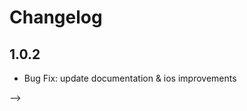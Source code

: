 # Changelog

## 1.0.2 

<!-- - Feature: init pub -->
- Bug Fix: update documentation & ios improvements
<!-- - Documentation: Update the documentation --> -->

